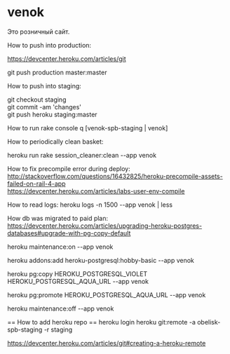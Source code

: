 venok
=======

Это розничный сайт.

How to push into production:

https://devcenter.heroku.com/articles/git

 git push production master:master

How to push into staging:

 git checkout staging  
 git commit -am 'changes'  
 git push heroku staging:master  

How to run rake console
 q [venok-spb-staging | venok]


How to periodically clean basket:

 heroku run rake session_cleaner:clean --app venok
 
How to fix precompile error during deploy:  
http://stackoverflow.com/questions/16432825/heroku-precompile-assets-failed-on-rail-4-app  
https://devcenter.heroku.com/articles/labs-user-env-compile

How to read logs:
  heroku logs -n 1500 --app venok | less
 

How db was migrated to paid plan:
https://devcenter.heroku.com/articles/upgrading-heroku-postgres-databases#upgrade-with-pg-copy-default

heroku maintenance:on --app venok

heroku addons:add heroku-postgresql:hobby-basic --app venok

heroku pg:copy HEROKU_POSTGRESQL_VIOLET HEROKU_POSTGRESQL_AQUA_URL --app venok

heroku pg:promote HEROKU_POSTGRESQL_AQUA_URL --app venok

heroku maintenance:off --app venok

== How to add heroku repo ==
heroku login
heroku git:remote -a obelisk-spb-staging -r staging

https://devcenter.heroku.com/articles/git#creating-a-heroku-remote



